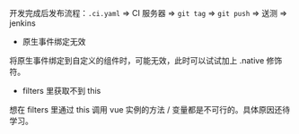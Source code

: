 开发完成后发布流程：`.ci.yaml` => CI 服务器 => `git tag` => `git push` => 送测 => jenkins

- 原生事件绑定无效

将原生事件绑定到自定义的组件时，可能无效，此时可以试试加上 .native 修饰符。

- filters 里获取不到 this

想在 filters 里通过 this 调用 vue 实例的方法 / 变量都是不可行的。具体原因还待学习。
